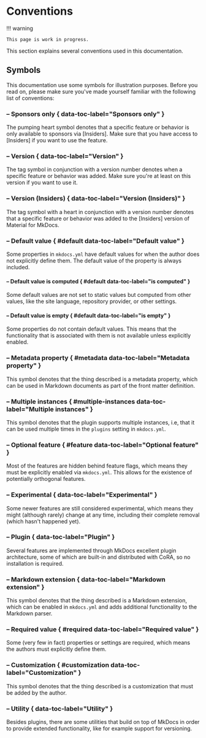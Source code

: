 # Conventions

!!! warning

    This page is work in progress.

This section explains several conventions used in this documentation.

## Symbols

This documentation use some symbols for illustration purposes. Before you read
on, please make sure you've made yourself familiar with the following list of
conventions:

### <!-- md:sponsors --> – Sponsors only { data-toc-label="Sponsors only" }

The pumping heart symbol denotes that a specific feature or behavior is only
available to sponsors via [Insiders]. Make sure that you have access to
[Insiders] if you want to use the feature.

### <!-- md:version --> – Version { data-toc-label="Version" }

The tag symbol in conjunction with a version number denotes when a specific
feature or behavior was added. Make sure you're at least on this version
if you want to use it.

### <!-- md:version insiders- --> – Version (Insiders)  { data-toc-label="Version (Insiders)" }

The tag symbol with a heart in conjunction with a version number denotes that a
specific feature or behavior was added to the [Insiders] version of Material for
MkDocs.

### <!-- md:default --> – Default value { #default data-toc-label="Default value" }

Some properties in `mkdocs.yml` have default values for when the author does not
explicitly define them. The default value of the property is always included.

#### <!-- md:default computed --> – Default value is computed { #default data-toc-label="is computed" }

Some default values are not set to static values but computed from other values,
like the site language, repository provider, or other settings.

#### <!-- md:default none --> – Default value is empty { #default data-toc-label="is empty" }

Some properties do not contain default values. This means that the functionality
that is associated with them is not available unless explicitly enabled.

### <!-- md:flag metadata --> – Metadata property { #metadata data-toc-label="Metadata property" }

This symbol denotes that the thing described is a metadata property, which can
be used in Markdown documents as part of the front matter definition.

### <!-- md:flag multiple --> – Multiple instances { #multiple-instances data-toc-label="Multiple instances" }

This symbol denotes that the plugin supports multiple instances, i.e, that it
can be used multiple times in the `plugins` setting in `mkdocs.yml`.

### <!-- md:feature --> – Optional feature { #feature data-toc-label="Optional feature" }

Most of the features are hidden behind feature flags, which means they must
be explicitly enabled via `mkdocs.yml`. This allows for the existence of
potentially orthogonal features.

### <!-- md:flag experimental --> – Experimental { data-toc-label="Experimental" }

Some newer features are still considered experimental, which means they might
(although rarely) change at any time, including their complete removal (which
hasn't happened yet).

### <!-- md:plugin --> – Plugin { data-toc-label="Plugin" }

Several features are implemented through MkDocs excellent plugin architecture,
some of which are built-in and distributed with CoRA, so no
installation is required.

### <!-- md:extension --> – Markdown extension { data-toc-label="Markdown extension" }

This symbol denotes that the thing described is a Markdown extension, which can
be enabled in `mkdocs.yml` and adds additional functionality to the Markdown
parser.

### <!-- md:flag required --> – Required value { #required data-toc-label="Required value" }

Some (very few in fact) properties or settings are required, which means the
authors must explicitly define them.

### <!-- md:flag customization --> – Customization { #customization data-toc-label="Customization" }

This symbol denotes that the thing described is a customization that must be
added by the author.

### <!-- md:utility --> – Utility { data-toc-label="Utility" }

Besides plugins, there are some utilities that build on top of MkDocs in order
to provide extended functionality, like for example support for versioning.

  <!-- [Insiders]: insiders/index.md -->